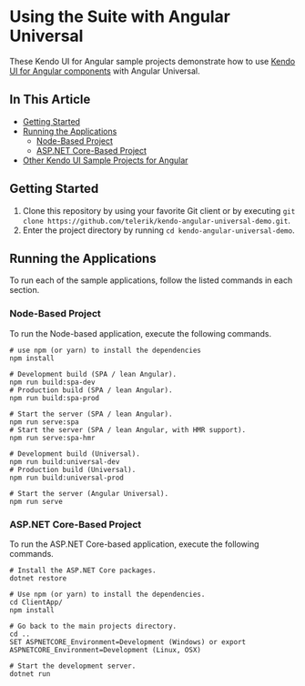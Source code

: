 # Using the Suite with Angular Universal

These Kendo UI for Angular sample projects demonstrate how to use [Kendo UI for Angular components](https://www.telerik.com/kendo-angular-ui/components) with Angular Universal.

## In This Article

* [Getting Started](#getting-started)
* [Running the Applications](#running-the-applications)
  * [Node-Based Project](#node-based-project)
  * [ASP.NET Core-Based Project](#aspnet-core-based-project)
* [Other Kendo UI Sample Projects for Angular](#other-kendo-ui-sample-projects-for-angular)

## Getting Started

1. Clone this repository by using your favorite Git client or by executing `git clone https://github.com/telerik/kendo-angular-universal-demo.git`.
1. Enter the project directory by running `cd kendo-angular-universal-demo`.

## Running the Applications

To run each of the sample applications, follow the listed commands in each section.

### Node-Based Project

To run the Node-based application, execute the following commands.

```
# use npm (or yarn) to install the dependencies
npm install

# Development build (SPA / lean Angular).
npm run build:spa-dev
# Production build (SPA / lean Angular).
npm run build:spa-prod

# Start the server (SPA / lean Angular).
npm run serve:spa
# Start the server (SPA / lean Angular, with HMR support).
npm run serve:spa-hmr

# Development build (Universal).
npm run build:universal-dev
# Production build (Universal).
npm run build:universal-prod

# Start the server (Angular Universal).
npm run serve
```

### ASP.NET Core-Based Project

To run the ASP.NET Core-based application, execute the following commands.

```
# Install the ASP.NET Core packages.
dotnet restore

# Use npm (or yarn) to install the dependencies.
cd ClientApp/
npm install

# Go back to the main projects directory.
cd ..
SET ASPNETCORE_Environment=Development (Windows) or export ASPNETCORE_Environment=Development (Linux, OSX)

# Start the development server.
dotnet run
```
